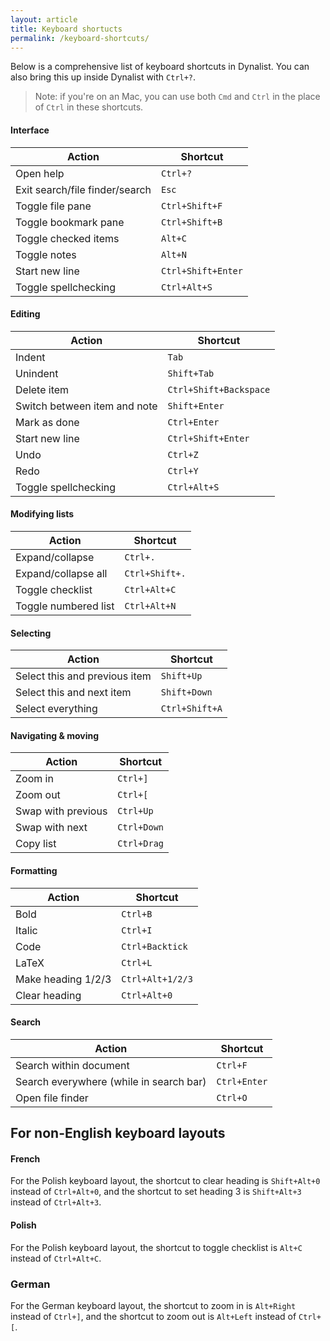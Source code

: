 ```yaml
---
layout: article
title: Keyboard shortucts
permalink: /keyboard-shortcuts/
---
```


Below is a comprehensive list of keyboard shortcuts in Dynalist. You can also bring this up inside Dynalist with `Ctrl+?`.

> Note: if you're on an Mac, you can use both `Cmd` and `Ctrl` in the place of `Ctrl` in these shortcuts.

#### Interface

| Action                         | Shortcut           |
|--------------------------------|--------------------|
| Open help                      | `Ctrl+?`           |
| Exit search/file finder/search | `Esc`              |
| Toggle file pane               | `Ctrl+Shift+F`     |
| Toggle bookmark pane           | `Ctrl+Shift+B`     |
| Toggle checked items           | `Alt+C`            |
| Toggle notes                   | `Alt+N`            |
| Start new line                 | `Ctrl+Shift+Enter` |
| Toggle spellchecking           | `Ctrl+Alt+S`       |


#### Editing

| Action                       | Shortcut               |
|------------------------------|------------------------|
| Indent                       | `Tab`                  |
| Unindent                     | `Shift+Tab`            |
| Delete item                  | `Ctrl+Shift+Backspace` |
| Switch between item and note | `Shift+Enter`          |
| Mark as done                 | `Ctrl+Enter`           |
| Start new line               | `Ctrl+Shift+Enter`     |
| Undo                         | `Ctrl+Z`               |
| Redo                         | `Ctrl+Y`               |
| Toggle spellchecking         | `Ctrl+Alt+S`           |


#### Modifying lists

| Action               | Shortcut       |
|----------------------|----------------|
| Expand/collapse      | `Ctrl+.`       |
| Expand/collapse all  | `Ctrl+Shift+.` |
| Toggle checklist     | `Ctrl+Alt+C`   |
| Toggle numbered list | `Ctrl+Alt+N`   |


#### Selecting

| Action                        | Shortcut       |
|-------------------------------|----------------|
| Select this and previous item | `Shift+Up`     |
| Select this and next item     | `Shift+Down`   |
| Select everything             | `Ctrl+Shift+A` |


#### Navigating & moving

| Action             | Shortcut    |
|--------------------|-------------|
| Zoom in            | `Ctrl+]`    |
| Zoom out           | `Ctrl+[`    |
| Swap with previous | `Ctrl+Up`   |
| Swap with next     | `Ctrl+Down` |
| Copy list          | `Ctrl+Drag` |


#### Formatting

| Action             | Shortcut         |
|--------------------|------------------|
| Bold               | `Ctrl+B`         |
| Italic             | `Ctrl+I`         |
| Code               | `Ctrl+Backtick`  |
| LaTeX              | `Ctrl+L`         |
| Make heading 1/2/3 | `Ctrl+Alt+1/2/3` |
| Clear heading      | `Ctrl+Alt+0`     |


#### Search

| Action                                  | Shortcut     |
|-----------------------------------------|--------------|
| Search within document                  | `Ctrl+F`     |
| Search everywhere (while in search bar) | `Ctrl+Enter` |
| Open file finder                        | `Ctrl+O`     |

## For non-English keyboard layouts

#### French

For the Polish keyboard layout, the shortcut to clear heading is `Shift+Alt+0` instead of `Ctrl+Alt+0`, and the shortcut to set heading 3 is `Shift+Alt+3` instead of `Ctrl+Alt+3`.

#### Polish

For the Polish keyboard layout, the shortcut to toggle checklist is `Alt+C` instead of `Ctrl+Alt+C`.

### German

For the German keyboard layout, the shortcut to zoom in is `Alt+Right` instead of `Ctrl+]`, and the shortcut to zoom out is `Alt+Left` instead of `Ctrl+[`.